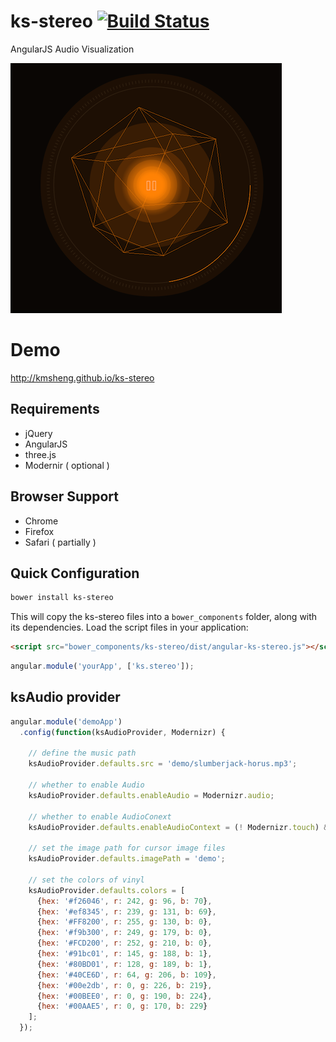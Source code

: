 # ks-stereo [![Build Status](https://travis-ci.org/kmsheng/ks-stereo.svg?branch=master)](https://travis-ci.org/kmsheng/ks-stereo)

AngularJS Audio Visualization

<img src="https://raw.githubusercontent.com/kmsheng/angular-ks-stereo/master/images/audio-player.png?v=1" alt="">

# Demo
<a href="http://kmsheng.github.io/angular-ks-stereo" target="_blank">http://kmsheng.github.io/ks-stereo</a>


## Requirements

- jQuery
- AngularJS
- three.js
- Modernir ( optional )


## Browser Support

* Chrome
* Firefox
* Safari ( partially )

## Quick Configuration
```sh
bower install ks-stereo
```

This will copy the ks-stereo files into a `bower_components` folder, along with its dependencies. Load the script files in your application:

```html
<script src="bower_components/ks-stereo/dist/angular-ks-stereo.js"></script>
```

```javascript
angular.module('yourApp', ['ks.stereo']);
```

## ksAudio provider

```javascript
angular.module('demoApp')
  .config(function(ksAudioProvider, Modernizr) {

    // define the music path
    ksAudioProvider.defaults.src = 'demo/slumberjack-horus.mp3';

    // whether to enable Audio
    ksAudioProvider.defaults.enableAudio = Modernizr.audio;

    // whether to enable AudioConext
    ksAudioProvider.defaults.enableAudioContext = (! Modernizr.touch) && Modernizr.webaudio;

    // set the image path for cursor image files
    ksAudioProvider.defaults.imagePath = 'demo';

    // set the colors of vinyl
    ksAudioProvider.defaults.colors = [
      {hex: '#f26046', r: 242, g: 96, b: 70},
      {hex: '#ef8345', r: 239, g: 131, b: 69},
      {hex: '#FF8200', r: 255, g: 130, b: 0},
      {hex: '#f9b300', r: 249, g: 179, b: 0},
      {hex: '#FCD200', r: 252, g: 210, b: 0},
      {hex: '#91bc01', r: 145, g: 188, b: 1},
      {hex: '#80BD01', r: 128, g: 189, b: 1},
      {hex: '#40CE6D', r: 64, g: 206, b: 109},
      {hex: '#00e2db', r: 0, g: 226, b: 219},
      {hex: '#00BEE0', r: 0, g: 190, b: 224},
      {hex: '#00AAE5', r: 0, g: 170, b: 229}
    ];
  });
```

